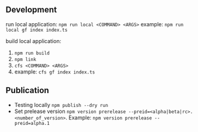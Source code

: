 ## Development

run local application: `npm run local <COMMAND> <ARGS>`
example: `npm run local gf index index.ts`

build local application:

1. `npm run build`
2. `npm link`
3. `cfs <COMMAND> <ARGS>`
4. example: `cfs gf index index.ts`

## Publication

- Testing locally `npm publish --dry run`
- Set prelease version `npm version prerelease --preid=<alpha|beta|rc>.<number_of_version>`. Example: `npm version prerelease --preid=alpha.1`
